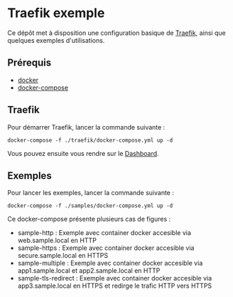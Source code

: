 # Traefik exemple

Ce dépôt met à disposition une configuration basique de [Traefik](https://docs.traefik.io/), ainsi que quelques exemples d'utilisations.

## Prérequis

- [docker](https://docs.docker.com/install)
- [docker-compose](https://docs.docker.com/compose/install)

## Traefik

Pour démarrer Traefik, lancer la commande suivante :

```
docker-compose -f ./traefik/docker-compose.yml up -d
```

Vous pouvez ensuite vous rendre sur le [Dashboard](http://localhost/dashboard/#/).

## Exemples

Pour lancer les exemples, lancer la commande suivante :

```
docker-compose -f ./samples/docker-compose.yml up -d
```

Ce docker-compose présente plusieurs cas de figures :

- sample-http : Exemple avec container docker accesible via web.sample.local en HTTP
- sample-https : Exemple avec container docker accesible via secure.sample.local en HTTPS
- sample-multiple : Exemple avec container docker accesible via app1.sample.local et app2.sample.local en HTTP
- sample-tls-redirect : Exemple avec container docker accesible via app3.sample.local en HTTPS et redirge le trafic HTTP vers HTTPS
